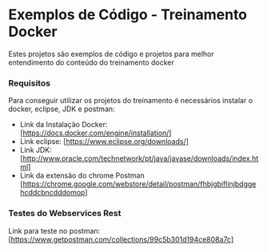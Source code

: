 # Exemplos de Código - Treinamento Docker

Estes projetos são exemplos de código e projetos para melhor
entendimento do conteúdo do treinamento docker

### Requisitos

Para conseguir utilizar os projetos do treinamento é necessários instalar o docker, eclipse, JDK e postman:

* Link da Instalação Docker: [https://docs.docker.com/engine/installation/]
* Link eclipse: [https://www.eclipse.org/downloads/]
* Link JDK: [http://www.oracle.com/technetwork/pt/java/javase/downloads/index.html]
* Link da extensão do chrome Postman [https://chrome.google.com/webstore/detail/postman/fhbjgbiflinjbdggehcddcbncdddomop]

### Testes do Webservices Rest

Link para teste no postman: [https://www.getpostman.com/collections/99c5b301d194ce808a7c]
